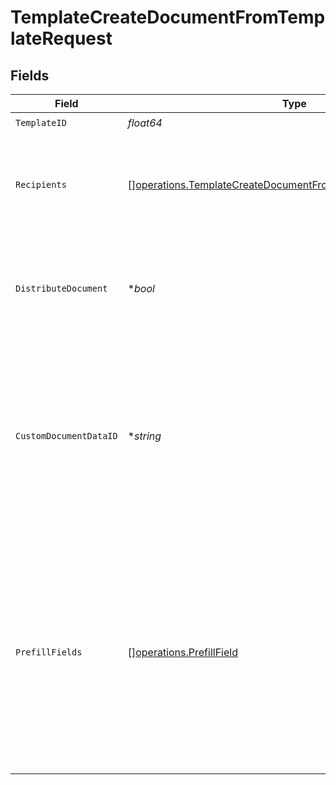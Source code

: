 # TemplateCreateDocumentFromTemplateRequest


## Fields

| Field                                                                                                                                                                          | Type                                                                                                                                                                           | Required                                                                                                                                                                       | Description                                                                                                                                                                    |
| ------------------------------------------------------------------------------------------------------------------------------------------------------------------------------ | ------------------------------------------------------------------------------------------------------------------------------------------------------------------------------ | ------------------------------------------------------------------------------------------------------------------------------------------------------------------------------ | ------------------------------------------------------------------------------------------------------------------------------------------------------------------------------ |
| `TemplateID`                                                                                                                                                                   | *float64*                                                                                                                                                                      | :heavy_check_mark:                                                                                                                                                             | N/A                                                                                                                                                                            |
| `Recipients`                                                                                                                                                                   | [][operations.TemplateCreateDocumentFromTemplateRecipientRequest](../../models/operations/templatecreatedocumentfromtemplaterecipientrequest.md)                               | :heavy_check_mark:                                                                                                                                                             | The information of the recipients to create the document with.                                                                                                                 |
| `DistributeDocument`                                                                                                                                                           | **bool*                                                                                                                                                                        | :heavy_minus_sign:                                                                                                                                                             | Whether to create the document as pending and distribute it to recipients.                                                                                                     |
| `CustomDocumentDataID`                                                                                                                                                         | **string*                                                                                                                                                                      | :heavy_minus_sign:                                                                                                                                                             | The data ID of an alternative PDF to use when creating the document. If not provided, the PDF attached to the template will be used.                                           |
| `PrefillFields`                                                                                                                                                                | [][operations.PrefillField](../../models/operations/prefillfield.md)                                                                                                           | :heavy_minus_sign:                                                                                                                                                             | The fields to prefill on the document before sending it out. Useful when you want to create a document from an existing template and pre-fill the fields with specific values. |